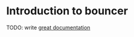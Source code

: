 # Introduction to bouncer

TODO: write [great documentation](http://jacobian.org/writing/great-documentation/what-to-write/)
